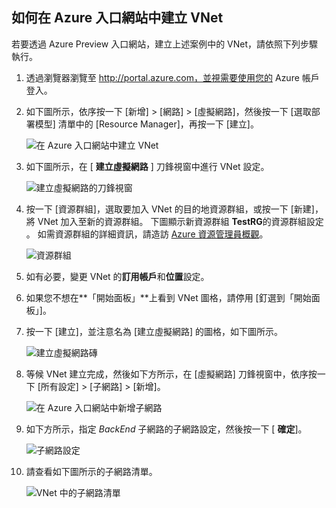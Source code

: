 ## <a name="how-to-create-a-vnet-in-the-azure-portal"></a>如何在 Azure 入口網站中建立 VNet
若要透過 Azure Preview 入口網站，建立上述案例中的 VNet，請依照下列步驟執行。

1. 透過瀏覽器瀏覽至 http://portal.azure.com，並視需要使用您的 Azure 帳戶登入。
2. 如下圖所示，依序按一下 [新增] > [網路] > [虛擬網路]，然後按一下 [選取部署模型] 清單中的 [Resource Manager]，再按一下 [建立]。
   
    ![在 Azure 入口網站中建立 VNet](./media/virtual-networks-create-vnet-arm-pportal-include/vnet-create-arm-pportal-figure1.gif)
3. 如下圖所示，在 [ **建立虛擬網路** ] 刀鋒視窗中進行 VNet 設定。
   
    ![建立虛擬網路的刀鋒視窗](./media/virtual-networks-create-vnet-arm-pportal-include/vnet-create-arm-pportal-figure2.png)
4. 按一下 [資源群組]，選取要加入 VNet 的目的地資源群組，或按一下 [新建]，將 VNet 加入至新的資源群組。 下圖顯示新資源群組 **TestRG**的資源群組設定 。 如需資源群組的詳細資訊，請造訪 [Azure 資源管理員概觀](../articles/azure-resource-manager/resource-group-overview.md#resource-groups)。
   
    ![資源群組](./media/virtual-networks-create-vnet-arm-pportal-include/vnet-create-arm-pportal-figure3.png)
5. 如有必要，變更 VNet 的**訂用帳戶**和**位置**設定。 
6. 如果您不想在**「開始面板」**上看到 VNet 圖格，請停用 [釘選到「開始面板」]。 
7. 按一下 [建立]，並注意名為 [建立虛擬網路] 的圖格，如下圖所示。
   
    ![建立虛擬網路磚](./media/virtual-networks-create-vnet-arm-pportal-include/vnet-create-arm-pportal-figure4.png)
8. 等候 VNet 建立完成，然後如下方所示，在 [虛擬網路] 刀鋒視窗中，依序按一下 [所有設定] > [子網路] > [新增]。
   
    ![在 Azure 入口網站中新增子網路](./media/virtual-networks-create-vnet-arm-pportal-include/vnet-create-arm-pportal-figure5.gif)
9. 如下方所示，指定 *BackEnd* 子網路的子網路設定，然後按一下 [ **確定**]。 
   
    ![子網路設定](./media/virtual-networks-create-vnet-arm-pportal-include/vnet-create-arm-pportal-figure6.png)
10. 請查看如下圖所示的子網路清單。
    
    ![VNet 中的子網路清單](./media/virtual-networks-create-vnet-arm-pportal-include/vnet-create-arm-pportal-figure7.png)

